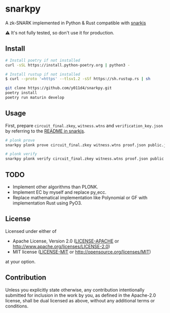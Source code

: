 # snarkpy

A zk-SNARK implemented in Python & Rust compatible with [snarkjs](https://github.com/iden3/snarkjs)

⚠️ It's not fully tested, so don't use it for production.

## Install

```sh
# Install poetry if not installed
curl -sSL https://install.python-poetry.org | python3 -

# Install rustup if not installed
$ curl --proto '=https' --tlsv1.2 -sSf https://sh.rustup.rs | sh

git clone https://github.com/y011d4/snarkpy.git
poetry install
poetry run maturin develop
```

## Usage

First, prepare `circuit_final.zkey`, `witness.wtns` and `verification_key.json` by referring to the [README in snarkjs](https://github.com/iden3/snarkjs).

```sh
# plonk prove
snarkpy plonk prove circuit_final.zkey witness.wtns proof.json public.json

# plonk verify
snarkpy plonk verify circuit_final.zkey witness.wtns proof.json public.json
```

## TODO

- Implement other algorithms than PLONK.
- Implement EC by myself and replace py_ecc.
- Replace mathematical implementation like Polynomial or GF with implementation Rust using PyO3.

## License

Licensed under either of

 * Apache License, Version 2.0
   ([LICENSE-APACHE](LICENSE-APACHE) or http://www.apache.org/licenses/LICENSE-2.0)
 * MIT license
   ([LICENSE-MIT](LICENSE-MIT) or http://opensource.org/licenses/MIT)

at your option.

## Contribution

Unless you explicitly state otherwise, any contribution intentionally submitted
for inclusion in the work by you, as defined in the Apache-2.0 license, shall be
dual licensed as above, without any additional terms or conditions.
